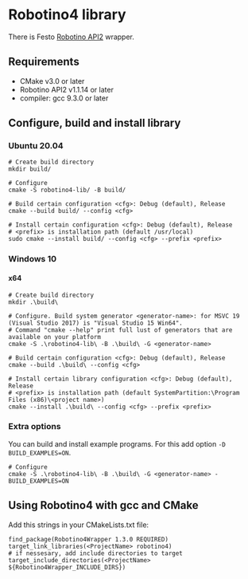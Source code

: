 # Robotino4 library

There is Festo [Robotino API2](https://wiki.openrobotino.org/index.php?title=API2) wrapper.

## Requirements

- CMake v3.0 or later
- Robotino API2 v1.1.14 or later
- compiler: gcc 9.3.0 or later

## Configure, build and install library

### Ubuntu 20.04

```
# Create build directory
mkdir build/

# Configure
cmake -S robotino4-lib/ -B build/

# Build certain configuration <cfg>: Debug (default), Release
cmake --build build/ --config <cfg>

# Install certain configuration <cfg>: Debug (default), Release
# <prefix> is installation path (default /usr/local)
sudo cmake --install build/ --config <cfg> --prefix <prefix>
```

### Windows 10

#### x64

```
# Create build directory
mkdir .\build\

# Configure. Build system generator <generator-name>: for MSVC 19 (Visual Studio 2017) is "Visual Studio 15 Win64".
# Command "cmake --help" print full lust of generators that are available on your platform
cmake -S .\robotino4-lib\ -B .\build\ -G <generator-name>

# Build certain configuration <cfg>: Debug (default), Release
cmake --build .\build\ --config <cfg>

# Install certain library configuration <cfg>: Debug (default), Release
# <prefix> is installation path (default SystemPartition:\Program Files (x86)\<project name>)
cmake --install .\build\ --config <cfg> --prefix <prefix>
```

### Extra options

You can build and install example programs. For this add option `-D BUILD_EXAMPLES=ON`.
```
# Configure
cmake -S .\robotino4-lib\ -B .\build\ -G <generator-name> -BUILD_EXAMPLES=ON
```

## Using Robotino4 with gcc and CMake

Add this strings in your CMakeLists.txt file:
```
find_package(Robotino4Wrapper 1.3.0 REQUIRED)
target_link_libraries(<ProjectName> robotino4)
# if nessesary, add include directories to target
target_include_directories(<ProjectName> ${Robotino4Wrapper_INCLUDE_DIRS})
```